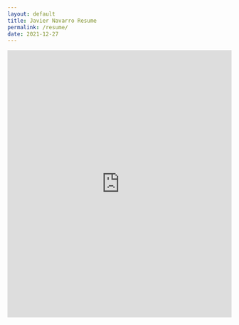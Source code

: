 ```yaml
---
layout: default
title: Javier Navarro Resume
permalink: /resume/
date: 2021-12-27
---
```


<embed src="https://drive.google.com/viewerng/
viewer?embedded=true&url=https://github.com/jnavarrof/resume/releases/latest/download/resume.pdf" width="100%" height="600">

